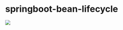 # springboot-bean-lifecycle

![](https://images.cnblogs.com/cnblogs_com/blogs/571557/galleries/1637634/o_230502092759_springboot-bean-lifecycle.jpg)